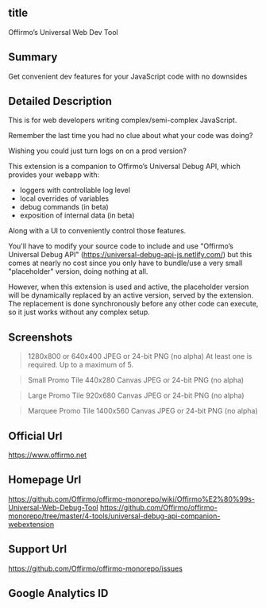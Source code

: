 
## title
Offirmo’s Universal Web Dev Tool

## Summary
Get convenient dev features for your JavaScript code with no downsides

## Detailed Description
This is for web developers writing complex/semi-complex JavaScript.

Remember the last time you had no clue about what your code was doing?

Wishing you could just turn logs on on a prod version?

This extension is a companion to Offirmo’s Universal Debug API, which provides your webapp with:
- loggers with controllable log level
- local overrides of variables
- debug commands (in beta)
- exposition of internal data (in beta)

Along with a UI to conveniently control those features.

You'll have to modify your source code
to include and use "Offirmo’s Universal Debug API" (https://universal-debug-api-js.netlify.com/)
but this comes at nearly no cost
since you only have to bundle/use a very small "placeholder" version, doing nothing at all.

However, when this extension is used and active,
the placeholder version will be dynamically replaced by an active version,
served by the extension.
The replacement is done synchronously before any other code can execute,
so it just works without any complex setup.



## Screenshots
> 1280x800 or 640x400
> JPEG or 24-bit PNG (no alpha)
> At least one is required. Up to a maximum of 5.

> Small Promo Tile
> 440x280 Canvas
> JPEG or 24-bit PNG (no alpha)

> Large Promo Tile
> 920x680 Canvas
> JPEG or 24-bit PNG (no alpha)

> Marquee Promo Tile
> 1400x560 Canvas
> JPEG or 24-bit PNG (no alpha)

## Official Url
https://www.offirmo.net

## Homepage Url
https://github.com/Offirmo/offirmo-monorepo/wiki/Offirmo%E2%80%99s-Universal-Web-Debug-Tool
https://github.com/Offirmo/offirmo-monorepo/tree/master/4-tools/universal-debug-api-companion-webextension

## Support Url
https://github.com/Offirmo/offirmo-monorepo/issues

## Google Analytics ID
